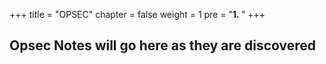 +++
title = "OPSEC"
chapter = false
weight = 1
pre = "<b>1. </b>"
+++

## Opsec Notes will go here as they are discovered